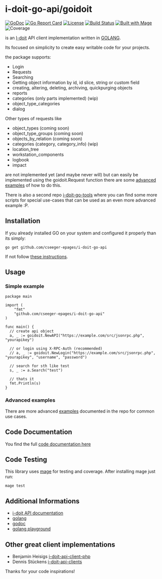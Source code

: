 # i-doit-go-api/goidoit 

[![GoDoc](https://img.shields.io/badge/godoc-reference-green.svg)](https://godoc.org/github.com/cseeger-epages/i-doit-go-api)
[![Go Report Card](https://goreportcard.com/badge/github.com/cseeger-epages/i-doit-go-api)](https://goreportcard.com/report/github.com/cseeger-epages/i-doit-go-api)
[![License](https://img.shields.io/badge/license-MIT-blue.svg)](https://github.com/cseeger-epages/i-doit-go-api/blob/master/LICENSE)
[![Build Status](https://travis-ci.org/cseeger-epages/i-doit-go-api.svg?branch=master)](https://travis-ci.org/cseeger-epages/i-doit-go-api)
[![Built with Mage](https://magefile.org/badge.svg)](https://magefile.org)
![Coverage](https://img.shields.io/badge/coverage-%3E80%25-brightgreen.svg)

is an [I-doit](https://www.i-doit.com/) API client implementation written in [GOLANG](https://golang.org).

Its focused on simplicity to create easy writable code for your projects.

the package supports:
- Login
- Requests
- Searching
- Getting object information by id, id slice, string or custom field
- creating, altering, deleting, archiving, quickpurging objects
- reports
- categories (only parts implemented) (wip)
- object\_type\_categories
- dialog

Other types of requests like
- object\_types (coming soon)
- object\_type\_groups (coming soon)
- objects\_by\_relation (coming soon)
- categories (category, category\_info) (wip)
- location\_tree
- workstation\_components
- logbook
- impact

are not implemented yet (and maybe never will) but can easily be implemented using the goidoit.Request function
there are some [advanced](https://github.com/cseeger-epages/i-doit-go-api/blob/master/examples/advanced.go) [examples](https://github.com/cseeger-epages/i-doit-go-api/blob/master/examples/advanced2.go) of how to do this.

There is also a second repo [i-doit-go-tools](https://github.com/cseeger-epages/i-doit-go-tools) where you can find some more scripts for special use-cases that can be used as an
even more advanced example :P.

## Installation

If you already installed GO on your system and configured it properly than its simply:

```
go get github.com/cseeger-epages/i-doit-go-api
```

If not follow [these instructions](https://nats.io/documentation/tutorials/go-install/).

## Usage 

### Simple example

```
package main

import (
	"fmt"
	"github.com/cseeger-epages/i-doit-go-api"
)

func main() {
  // create api object
  a, _ := goidoit.NewAPI("https://example.com/src/jsonrpc.php", "yourapikey")

  // or login using X-RPC-Auth (recommended)
  // a, _ := goidoit.NewLogin("https://example.com/src/jsonrpc.php", "yourapikey", "username", "password")

  // search for sth like test
  s, _ := a.Search("test")

  // thats it
  fmt.Println(s)
}
```

### Advanced examples

There are more advanced [examples](https://github.com/cseeger-epages/i-doit-go-api/tree/master/examples) documented in the repo for common use cases.

## Code Documentation

You find the full [code documentation here](https://godoc.org/github.com/cseeger-epages/i-doit-go-api)

## Code Testing

This library uses [mage](https://magefile.org/) for testing and coverage. 
After installing mage just run:

```
mage test
```

## Additional Informations

- [i-doit API documentation](https://kb.i-doit.com/pages/viewpage.action?pageId=37355644)
- [golang](https://golang.org/)
- [godoc](https://godoc.org/)
- [golang playground](https://play.golang.org/)

## Other great client implementations

- Benjamin Heisigs [i-doit-api-client-php](https://github.com/bheisig/i-doit-api-client-php/)
- Dennis Stückens [i-doit-api-clients](https://bitbucket.org/dstuecken/i-doit-api-clients/)

Thanks for your code inspirations!
